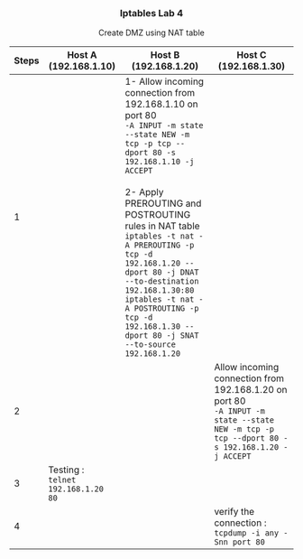 <br />
<div align="center">
  <h3 align="center">Iptables Lab 4</h3>
  <p align="center">Create DMZ using NAT table<br>
</div>


| Steps | Host A (192.168.1.10) | Host B (192.168.1.20) | Host C (192.168.1.30) |
| --- | --- | --- | --- |
|1| | 1- Allow incoming connection from 192.168.1.10 on port 80 <br>`-A INPUT -m state --state NEW -m tcp -p tcp --dport 80 -s 192.168.1.10 -j ACCEPT`<br><br> 2- Apply PREROUTING and POSTROUTING rules in NAT table<br>`iptables -t nat -A PREROUTING -p tcp -d 192.168.1.20 --dport 80 -j DNAT --to-destination 192.168.1.30:80`<br>`iptables -t nat -A POSTROUTING -p tcp -d 192.168.1.30 --dport 80 -j SNAT --to-source 192.168.1.20`| |
|2| | | Allow incoming connection from 192.168.1.20 on port 80 <br>`-A INPUT -m state --state NEW -m tcp -p tcp --dport 80 -s 192.168.1.20 -j ACCEPT` |
|3| Testing : <br>`telnet 192.168.1.20 80` | | |
|4| | | verify the connection : <br>`tcpdump -i any -Snn port 80` |
      
